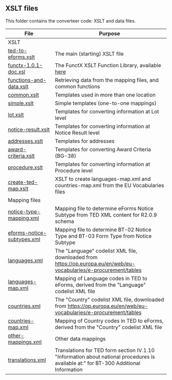 
## XSLT files
This folder contains the converteer code: XSLT and data files.

| File | Purpose |
| --- | --- |
| XSLT |
|  [ted-to-eforms.xslt](ted-to-eforms.xslt) | The main (starting) XSLT file |
|  [functx-1.0.1-doc.xsl](lib/functx-1.0.1-doc.xsl) | The FunctX XSLT Function Library, available [here](http://www.xsltfunctions.com/) |
|  [functions-and-data.xslt](functions-and-data.xslt) | Retrieving data from the mapping files, and common functions |
|  [common.xslt](common.xslt) | Templates used in more than one location |
|  [simple.xslt](simple.xslt) | Simple templates (one-to-one mappings) |
|  [lot.xslt](lot.xslt) | Templates for converting information at Lot level |
|  [notice-result.xslt](notice-result.xslt) | Templates for converting information at Notice Result level |
|  [addresses.xslt](addresses.xslt) | Templates for addresses |
|  [award-criteria.xslt](award-criteria.xslt) | Templates for converting Award Criteria (BG-38) |
|  [procedure.xslt](procedure.xslt) | Templates for converting information at Procedure level |
| [create-ted-map.xslt](create-ted-map.xslt) | XSLT to create languages-map.xml and countries-map.xml from the EU Vocabularies files |
| Mapping files |
| [notice-type-mapping.xml](notice-type-mapping.xml) | Mapping file to determine eForms Notice Subtype from TED XML content for R2.0.9 schema |
| [eforms-notice-subtypes.xml](eforms-notice-subtypes.xml) | Mapping file to determine BT-02 Notice Type and BT-03 Form Type from Notice Subtype |
| [languages.xml](languages.xml) | The "Language" codelist XML file, downloaded from https://op.europa.eu/en/web/eu-vocabularies/e-procurement/tables |
| [languages-map.xml](languages-map.xml) | Mapping of Language codes in TED to eForms, derived from the "Language" codelist XML file |
| [countries.xml](countries.xml) | The "Country" codelist XML file, downloaded from https://op.europa.eu/en/web/eu-vocabularies/e-procurement/tables |
| [countries-map.xml](countries-map.xml) | Mapping of Country codes in TED to eForms, derived from the "Country" codelist XML file |
| [other-mappings.xml](other-mappings.xml) | Other data mappings |
| [translations.xml](translations.xml) | Translations for TED form section IV.1.10 "Information about national procedures is available at:" for BT-300 Additional Information |

